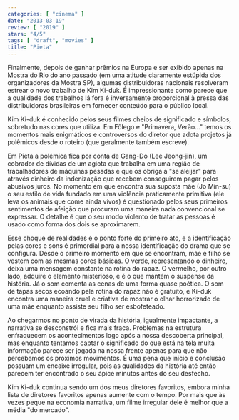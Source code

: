 ```yaml
---
categories: [ "cinema" ]
date: "2013-03-19"
review: [ "2019" ]
stars: "4/5"
tags: [ "draft", "movies" ]
title: "Pieta"
---
```

Finalmente, depois de ganhar prêmios na Europa e ser exibido apenas na
Mostra do Rio do ano passado (em uma atitude claramente estúpida dos
organizadores da Mostra SP), algumas distribuidoras nacionais resolveram
estrear o novo trabalho de Kim Ki-duk. É impressionante como parece
que a qualidade dos trabalhos lá fora é inversamente proporcional
à pressa das distribuidoras brasileiras em fornecer conteúdo para o
público local.

Kim Ki-duk é conhecido pelos seus filmes cheios de significado e
símbolos, sobretudo nas cores que utiliza. Em Fôlego e "Primavera,
Verão..." temos os momentos mais enigmáticos e controversos do diretor
que adota projetos já polêmicos desde o roteiro (que geralmente também
escreve).

Em Pieta a polêmica fica por conta de Gang-Do (Lee Jeong-jin),
um cobrador de dívidas de um agiota que trabalha em uma região de
trabalhadores de máquinas pesadas e que os obriga a "se aleijar" para
através dinheiro da indenização que recebem conseguirem pagar pelos
abusivos juros. No momento em que encontra sua suposta mãe (Jo Min-su)
o seu estilo de vida fundado em uma violência praticamente primitiva (ele
leva os animais que come ainda vivos) é questionado pelos seus primeiros
sentimentos de afeição que procuram uma maneira nada convencional se
expressar. O detalhe é que o seu modo violento de tratar as pessoas é
usado como forma dos dois se aproximarem.

Esse choque de realidades é o ponto forte do primeiro ato, e
a identificação pelas cores e sons é primordial para a nossa
identificação do drama que se configura. Desde o primeiro momento em
que se encontram, mãe e filho se vestem com as mesmas cores básicas. O
verde, representando o dinheiro, deixa uma mensagem constante na rotina
do rapaz. O vermelho, por outro lado, adquire o elemento misterioso,
e é o que mantém o suspense da história. Já o som comenta as cenas
de uma forma quase poética. O som de tapas secos ecoando pela rotina do
rapaz não é gratuito, e Ki-duk encontra uma maneira cruel e criativa
de mostrar o olhar horrorizado de uma mãe enquanto assiste seu filho
ser esbofeteado.

Ao chegarmos no ponto de virada da história, igualmente impactante,
a narrativa se desconstrói e fica mais fraca. Problemas na estrutura
enfraquecem os acontecimentos logo após a nossa descoberta principal,
mas enquanto tentamos captar o significado do que está na tela muita
informação parece ser jogada na nossa frente apenas para que não
percebamos os próximos movimentos. É uma pena que início e conclusão
possuam um encaixe irregular, pois as qualidades da história até então
parecem ter encontrado o seu ápice minutos antes do seu desfecho.

Kim Ki-duk continua sendo um dos meus diretores favoritos, embora minha
lista de diretores favoritos apenas aumente com o tempo. Por mais que
às vezes peque na economia narrativa, um filme irregular dele é melhor
que a média "do mercado".

